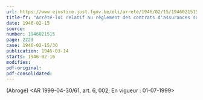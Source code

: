 ```yaml
---
url: https://www.ejustice.just.fgov.be/eli/arrete/1946/02/15/1946021515/justel
title-fr: "Arrêté-loi relatif au règlement des contrats d'assurances sur la vie et de rentes viagères libellés en monnaies étrangères. (NOTE : Consultation des versions antérieures à partir du 01-01-1987 et mis à jour au 16-07-1999)"
date: 1946-02-15
source:
number: 1946021515
page: 2223
case: 1946-02-15/30
publication: 1946-03-14
starts: 1946-02-16
modifies:
pdf-original:
pdf-consolidated:
---
```


(Abrogé) <AR 1999-04-30/61, art. 6, 002;  En vigueur :  01-07-1999>
